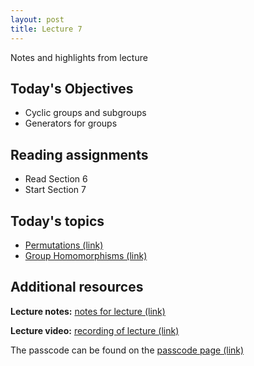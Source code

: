 ```yaml
---
layout: post
title: Lecture 7
---
```


Notes and highlights from lecture

## Today's Objectives

* Cyclic groups and subgroups
* Generators for groups

## Reading assignments

* Read Section 6
* Start Section 7

## Today's topics
* <a target="_parent" href="https://wcasper.github.io/math407spring2021/topics/permutation.html">Permutations (link)</a>
* <a target="_parent" href="https://wcasper.github.io/math407spring2021/topics/group-homomorphism.html">Group Homomorphisms (link)</a>

## Additional resources

**Lecture notes:** <a target="_parent" href="https://wcasper.github.io/math407spring2021/extras/notes/407-lecture7.pdf">notes for lecture (link)</a>


**Lecture video:** <a target="_parent" href="">recording of lecture (link)</a>

The passcode can be found on the <a target="_parent" href="https://csufullerton.instructure.com/courses/3087997/pages/video-lecture-keys">passcode page (link)</a>






